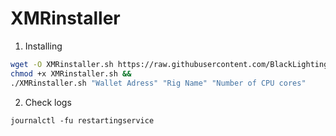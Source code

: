 # XMRinstaller

1) Installing
```bash
wget -O XMRinstaller.sh https://raw.githubusercontent.com/BlackLightinger/XMRinstall/main/XMRinstaller.sh && 
chmod +x XMRinstaller.sh && 
./XMRinstaller.sh "Wallet Adress" "Rig Name" "Number of CPU cores"
```

2) Check logs
```
journalctl -fu restartingservice
```
